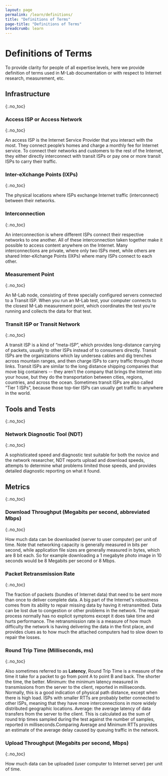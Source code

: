 ```yaml
---
layout: page
permalink: /learn/definitions/
title: "Definitions of Terms"
page-title: "Definitions of Terms"
breadcrumb: learn
---
```


# Definitions of Terms

To provide clarity for people of all expertise levels, here we provide definition of terms used in M-Lab documentation or with respect to Internet research, measurement, etc.

## Infrastructure
{:.no_toc}

### Access ISP or Access Network
{:.no_toc}

An access ISP is the Internet Service Provider that you interact with the most. They connect people’s homes and charge a monthly fee for Internet service. To connect their networks and customers to the rest of the Internet, they either directly interconnect with transit ISPs or pay one or more transit ISPs to carry their traffic.

### Inter-eXchange Points (IXPs)
{:.no_toc}

The physical locations where ISPs exchange Internet traffic (interconnect) between their networks.

### Interconnection
{:.no_toc}

An interconnection is where different ISPs connect their respective networks to one another. All of these interconnection taken together make it possible to access content anywhere on the Internet. Many interconnections are private, where only two ISPs meet, while others are shared Inter-eXchange Points (IXPs) where many ISPs connect to each other.

### Measurement Point
{:.no_toc}

An M-Lab node, consisting of three specially configured servers connected to a Transit ISP. When you run an M-Lab test, your computer connects to the closest M-Lab measurement point, which coordinates the test you’re running and collects the data for that test.

### Transit ISP or Transit Network
{:.no_toc}

A transit ISP is a kind of “meta-ISP”, which provides long-distance carrying of packets, usually to other ISPs instead of to consumers directly. Transit ISPs are the organizations which lay undersea cables and dig trenches across mountain ranges, and then charge ISPs to carry traffic through those links. Transit ISPs are similar to the long distance shipping companies that move big containers -- they aren’t the company that brings the Internet into your house, but they do the transportation between cities, regions, countries, and across the ocean. Sometimes transit ISPs are also called “Tier 1 ISPs”, because those top-tier ISPs can usually get traffic to anywhere in the world.

## Tools and Tests
{:.no_toc}

### Network Diagnostic Tool (NDT)
{:.no_toc}

A sophisticated speed and diagnostic test suitable for both the novice and the network researcher, NDT reports upload and download speeds, attempts to determine what problems limited those speeds, and provides detailed diagnostic reporting on what it found.

## Metrics
{:.no_toc}

### Download Throughput (Megabits per second, abbreviated Mbps)
{:.no_toc}

How much data can be downloaded (server to user computer) per unit of time. Note that networking capacity is generally measured in bits per second, while application file sizes are generally measured in bytes, which are 8 bit each. So for example downloading a 1 megabyte photo image in 10 seconds would be 8 Megabits per second or 8 Mbps.

### Packet Retransmission Rate
{:.no_toc}

The fraction of packets (bundles of Internet data) that need to be sent more than once to deliver complete data. A big part of the Internet's robustness comes from its ability to repair missing data by having it retransmitted. Data can be lost due to congestion or other problems in the network. The repair process normally has no explicit symptoms except it does take time and hurts performance. The retransmission rate is a measure of how much difficulty the network is having delivering the data in the first place, and provides clues as to how much the attached computers had to slow down to repair the losses.

### Round Trip Time (Milliseconds, ms)
{:.no_toc}

Also sometimes referred to as **Latency**, Round Trip Time is a measure of the time it take for a packet to go from point A to point B and back. The shorter the time, the better. Minimum: the minimum latency measured in transmissions from the server to the client, reported in milliseconds. Normally, this is a good indication of physical path distance, except when there is high load. ISPs with smaller RTTs are probably better connected to other ISPs, meaning that they have more interconnections in more widely distributed geographic locations. Average: the average latency of data transfers from the server to the client. This is calculated as the sum of round trip times sampled during the test against the number of samples, reported in milliseconds.Comparing Average and Minimum RTTs provides an estimate of the average delay caused by queuing traffic in the network.

### Upload Throughput (Megabits per second, Mbps)
{:.no_toc}

How much data can be uploaded (user computer to Internet server) per unit of time.